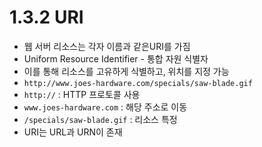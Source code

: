 # 1.3.2 URI

* 웹 서버 리소스는 각자 이름과 같은URI를 가짐
* Uniform Resource Identifier - 통합 자원 식별자
* 이를 통해 리소스를 고유하게 식별하고, 위치를 지정 가능
* `http://www.joes-hardware.com/specials/saw-blade.gif`
* `http://` : HTTP 프로토콜 사용
* `www.joes-hardware.com` : 해당 주소로 이동
* `/specials/saw-blade.gif` : 리소스 특정
* URI는 URL과 URN이 존재

